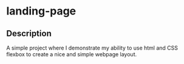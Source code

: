 # landing-page
## Description
A simple project where I demonstrate my ability to use html and CSS flexbox to create a nice and simple webpage layout.
